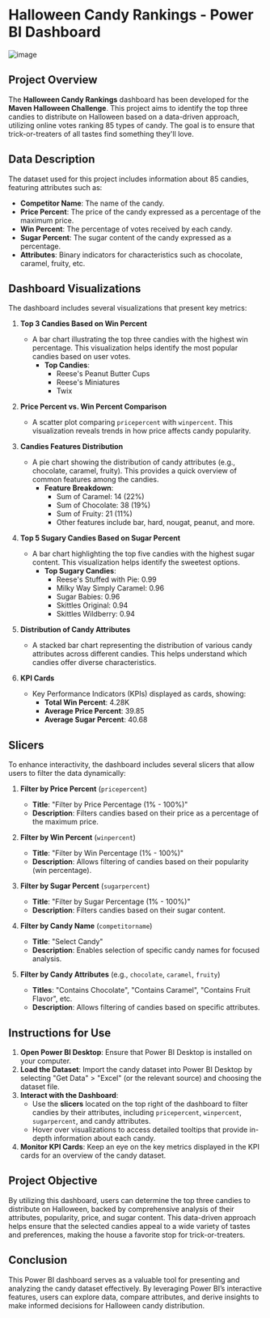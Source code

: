 # Halloween Candy Rankings - Power BI Dashboard
![image](https://github.com/user-attachments/assets/60acf5a8-6819-4e02-ab15-e9c430d30ad9)

## Project Overview

The **Halloween Candy Rankings** dashboard has been developed for the **Maven Halloween Challenge**. This project aims to identify the top three candies to distribute on Halloween based on a data-driven approach, utilizing online votes ranking 85 types of candy. The goal is to ensure that trick-or-treaters of all tastes find something they'll love.

## Data Description

The dataset used for this project includes information about 85 candies, featuring attributes such as:

- **Competitor Name**: The name of the candy.
- **Price Percent**: The price of the candy expressed as a percentage of the maximum price.
- **Win Percent**: The percentage of votes received by each candy.
- **Sugar Percent**: The sugar content of the candy expressed as a percentage.
- **Attributes**: Binary indicators for characteristics such as chocolate, caramel, fruity, etc.

## Dashboard Visualizations

The dashboard includes several visualizations that present key metrics:

1. **Top 3 Candies Based on Win Percent**
   - A bar chart illustrating the top three candies with the highest win percentage. This visualization helps identify the most popular candies based on user votes.
     - **Top Candies**:
       - Reese's Peanut Butter Cups
       - Reese's Miniatures
       - Twix

2. **Price Percent vs. Win Percent Comparison**
   - A scatter plot comparing `pricepercent` with `winpercent`. This visualization reveals trends in how price affects candy popularity.

3. **Candies Features Distribution**
   - A pie chart showing the distribution of candy attributes (e.g., chocolate, caramel, fruity). This provides a quick overview of common features among the candies.
     - **Feature Breakdown**:
       - Sum of Caramel: 14 (22%)
       - Sum of Chocolate: 38 (19%)
       - Sum of Fruity: 21 (11%)
       - Other features include bar, hard, nougat, peanut, and more.

4. **Top 5 Sugary Candies Based on Sugar Percent**
   - A bar chart highlighting the top five candies with the highest sugar content. This visualization helps identify the sweetest options.
     - **Top Sugary Candies**:
       - Reese's Stuffed with Pie: 0.99
       - Milky Way Simply Caramel: 0.96
       - Sugar Babies: 0.96
       - Skittles Original: 0.94
       - Skittles Wildberry: 0.94

5. **Distribution of Candy Attributes**
   - A stacked bar chart representing the distribution of various candy attributes across different candies. This helps understand which candies offer diverse characteristics.

6. **KPI Cards**
   - Key Performance Indicators (KPIs) displayed as cards, showing:
     - **Total Win Percent**: 4.28K
     - **Average Price Percent**: 39.85
     - **Average Sugar Percent**: 40.68

## Slicers

To enhance interactivity, the dashboard includes several slicers that allow users to filter the data dynamically:

1. **Filter by Price Percent** (`pricepercent`)
   - **Title**: "Filter by Price Percentage (1% - 100%)"
   - **Description**: Filters candies based on their price as a percentage of the maximum price.

2. **Filter by Win Percent** (`winpercent`)
   - **Title**: "Filter by Win Percentage (1% - 100%)"
   - **Description**: Allows filtering of candies based on their popularity (win percentage).

3. **Filter by Sugar Percent** (`sugarpercent`)
   - **Title**: "Filter by Sugar Percentage (1% - 100%)"
   - **Description**: Filters candies based on their sugar content.

4. **Filter by Candy Name** (`competitorname`)
   - **Title**: "Select Candy"
   - **Description**: Enables selection of specific candy names for focused analysis.

5. **Filter by Candy Attributes** (e.g., `chocolate`, `caramel`, `fruity`)
   - **Titles**: "Contains Chocolate", "Contains Caramel", "Contains Fruit Flavor", etc.
   - **Description**: Allows filtering of candies based on specific attributes.

## Instructions for Use

1. **Open Power BI Desktop**: Ensure that Power BI Desktop is installed on your computer.
2. **Load the Dataset**: Import the candy dataset into Power BI Desktop by selecting "Get Data" > "Excel" (or the relevant source) and choosing the dataset file.
3. **Interact with the Dashboard**:
   - Use the **slicers** located on the top right of the dashboard to filter candies by their attributes, including `pricepercent`, `winpercent`, `sugarpercent`, and candy attributes.
   - Hover over visualizations to access detailed tooltips that provide in-depth information about each candy.
4. **Monitor KPI Cards**: Keep an eye on the key metrics displayed in the KPI cards for an overview of the candy dataset.

## Project Objective

By utilizing this dashboard, users can determine the top three candies to distribute on Halloween, backed by comprehensive analysis of their attributes, popularity, price, and sugar content. This data-driven approach helps ensure that the selected candies appeal to a wide variety of tastes and preferences, making the house a favorite stop for trick-or-treaters.

## Conclusion

This Power BI dashboard serves as a valuable tool for presenting and analyzing the candy dataset effectively. By leveraging Power BI’s interactive features, users can explore data, compare attributes, and derive insights to make informed decisions for Halloween candy distribution.
